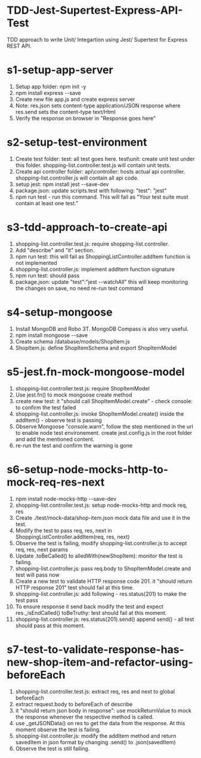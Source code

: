 # TDD-Jest-Supertest-Express-API-Test
TDD approach to write Unit/ Integartion using Jest/ Supertest for Express REST API.

# s1-setup-app-server
1. Setup app folder: npm init -y
2. npm install express --save
3. Create new file app.js and create express server
4. Note: res.json sets content-type application/JSON response where res.send sets the content-type text/Html 
5. Verify the response on browser in "Response goes here"

# s2-setup-test-environment
1. Create test folder: test: all test goes here. test\unit: create unit test under this folder. shopping-list.controller.test.js will contain unit tests.
2. Create api controller folder: api\controller: hosts actual api controller. shopping-list.controller.js will contain all api code.
3. setup jest: npm install jest --save-dev
4. package.json: update scripts.test with following: "test": "jest"
5. npm run test - run this command. This will fail as "Your test suite must contain at least one test."

# s3-tdd-approach-to-create-api
1. shopping-list.controller.test.js: require shopping-list.controller. 
2. Add "describe" and "it" section. 
3. npm run test: this will fail as ShoppingListController.addItem function is not implemented
4. shopping-list.controller.js: implement addItem function signature
5. npm run test: should pass
6. package.json: update "test":"jest --watchAll" this will keep monitoring the changes on save, no need re-run test command 

# s4-setup-mongoose
1. Install MongoDB and Robo 3T. MongoDB Compass is also very useful.
2. npm install mongoose --save
3. Create schema /database/models/ShopItem.js
4. ShopItem.js: define ShopItemSchema and export ShopItemModel 

# s5-jest.fn-mock-mongoose-model
1. shopping-list.controller.test.js: require ShopItemModel
2. Use jest.fn() to mock mongoose create method
3. create new test: it "should call ShopItemModel.create" - check console: to confirm the test failed
4. shopping-list.controller.js: invoke ShopItemModel.create() inside the addItem() - observe test is passing
5. Observe Mongoose "console.warn", follow the step mentioned in the url to enable node test environement. create jest.config.js in the root folder and add the mentioned content.
6. re-run the test and confirm the warning is gone

# s6-setup-node-mocks-http-to-mock-req-res-next
1. npm install node-mocks-http --save-dev
2. shopping-list.controller.test.js: setup node-mocks-http and mock req, res
3. Create ./test/mock-data/shop-item.json mock data file and use it in the test.
4. Modify the test to pass req, res, next in ShoppingListController.addItem(req, res, next) 
5. Observe the test is failing, modify shopping-list.controller.js to accept req, res, next params
6. Update .toBeCalled() to alledWith(newShopItem): monitor the test is failing.
7. shopping-list.controller.js: pass req.body to ShopItemModel.create and test will pass now
8. Create a new test to validate HTTP response code 201. it "should return HTTP response 201" test should fail at this time.
9. shopping-list.controller.js: add following - res.status(201) to make the test pass
10. To ensure response it send back modify the test and expect res._isEndCalled() toBeTruthy: test should fail at this moment.
11. shopping-list.controller.js: res.status(201).send() append send() - all test should pass at this moment.

# s7-test-to-validate-response-has-new-shop-item-and-refactor-using-beforeEach
1. shopping-list.controller.test.js: extract req, res and next to global beforeEach
2. extract request.body to beforeEach of describe
3. it "should return json body in response": use mockReturnValue to mock the response whenever the respective method is called.
4. use _getJSONData() on res to get the data from the response. At this moment observe the test is failing.
5. shopping-list.controller.js: modify the addItem method and return savedItem in json format by changing .send() to .json(savedItem)
6. Observe the test is still failing.